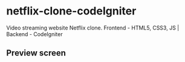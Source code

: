 # netflix-clone-codeIgniter
Video streaming website Netflix clone. Frontend - HTML5, CSS3, JS | Backend - CodeIgniter

## Preview screen

